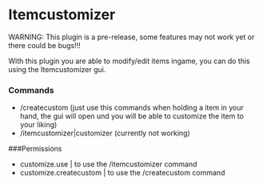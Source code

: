 # Itemcustomizer
WARNING: This plugin is a pre-release, some features may not work yet or there could be bugs!!!

With this plugin you are able to modify/edit items ingame, you can do this
using the Itemcustomizer gui.

### Commands
- /createcustom (just use this commands when holding a item in your hand, the gui will open und you
                 will be able to customize the item to your liking)
- /itemcustomizer|customizer (currently not working)

###Permissions
- customize.use | to use the /itemcustomizer command
- customize.createcustom | to use the /createcustom command
